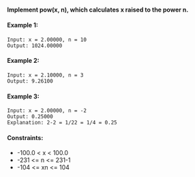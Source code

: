 #### Implement pow(x, n), which calculates x raised to the power n.

#### Example 1:
```
Input: x = 2.00000, n = 10
Output: 1024.00000
```
#### Example 2:
```
Input: x = 2.10000, n = 3
Output: 9.26100
```
#### Example 3:
```
Input: x = 2.00000, n = -2
Output: 0.25000
Explanation: 2-2 = 1/22 = 1/4 = 0.25
```
#### Constraints:

- -100.0 < x < 100.0
- -231 <= n <= 231-1
- -104 <= xn <= 104
